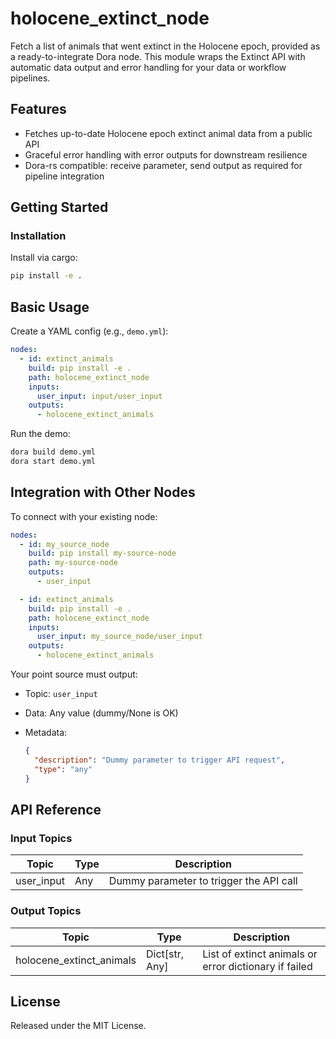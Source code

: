 # holocene_extinct_node

Fetch a list of animals that went extinct in the Holocene epoch, provided as a ready-to-integrate Dora node. This module wraps the Extinct API with automatic data output and error handling for your data or workflow pipelines.

## Features
- Fetches up-to-date Holocene epoch extinct animal data from a public API
- Graceful error handling with error outputs for downstream resilience
- Dora-rs compatible: receive parameter, send output as required for pipeline integration

## Getting Started

### Installation
Install via cargo:
```bash
pip install -e .
```

## Basic Usage

Create a YAML config (e.g., `demo.yml`):

```yaml
nodes:
  - id: extinct_animals
    build: pip install -e .
    path: holocene_extinct_node
    inputs:
      user_input: input/user_input
    outputs:
      - holocene_extinct_animals
```

Run the demo:

```bash
dora build demo.yml
dora start demo.yml
```


## Integration with Other Nodes

To connect with your existing node:

```yaml
nodes:
  - id: my_source_node
    build: pip install my-source-node
    path: my-source-node
    outputs:
      - user_input

  - id: extinct_animals
    build: pip install -e .
    path: holocene_extinct_node
    inputs:
      user_input: my_source_node/user_input
    outputs:
      - holocene_extinct_animals
```

Your point source must output:

* Topic: `user_input`
* Data: Any value (dummy/None is OK)
* Metadata:

  ```json
  {
    "description": "Dummy parameter to trigger API request",
    "type": "any"
  }
  ```

## API Reference

### Input Topics

| Topic       | Type   | Description                            |
| ----------- | ------ | -------------------------------------- |
| user_input  | Any    | Dummy parameter to trigger the API call |

### Output Topics

| Topic                      | Type              | Description                                           |
| -------------------------- | ----------------- | ----------------------------------------------------- |
| holocene_extinct_animals   | Dict[str, Any]    | List of extinct animals or error dictionary if failed |


## License

Released under the MIT License.
